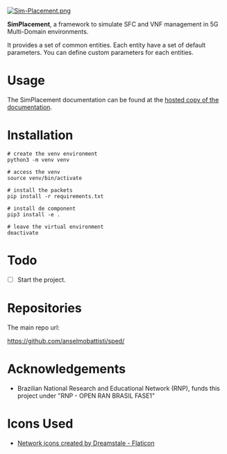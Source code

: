 [![Sim-Placement.png](https://i.postimg.cc/QCbCNFgf/Sim-Placement.png)](https://postimg.cc/fSVDBTrd)

**SimPlacement**, a framework to simulate SFC and VNF management in 5G Multi-Domain environments.

It provides a set of common entities. Each entity have a set of default parameters. You can define custom parameters
for each entities.   

# Usage 

The SimPlacement documentation can be found at the 
<a href="https://anselmobattisti.github.io/SimPlacement/SimPlacement.html">hosted copy of the documentation</a>.  

# Installation

```shell
# create the venv environment
python3 -m venv venv

# access the venv
source venv/bin/activate

# install the packets
pip install -r requirements.txt

# install de component
pip3 install -e .

# leave the virtual environment
deactivate
```
 
# Todo

* [ ] Start the project.

# Repositories

The main repo url:

https://github.com/anselmobattisti/sped/

# Acknowledgements

* Brazilian National Research and Educational Network (RNP), funds this project under "RNP  - OPEN RAN BRASIL FASE1"

# Icons Used

* <a href="https://www.flaticon.com/free-icons/network" title="network icons">Network icons created by Dreamstale - Flaticon</a>
